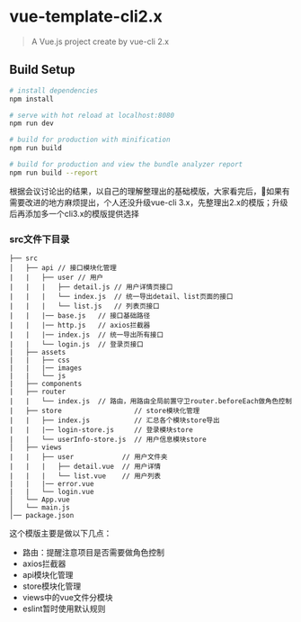 # vue-template-cli2.x

> A Vue.js project create by vue-cli 2.x

## Build Setup

``` bash
# install dependencies
npm install

# serve with hot reload at localhost:8080
npm run dev

# build for production with minification
npm run build

# build for production and view the bundle analyzer report
npm run build --report
```

根据会议讨论出的结果，以自己的理解整理出的基础模版，大家看完后，如果有需要改进的地方麻烦提出，个人还没升级vue-cli 3.x，先整理出2.x的模版；升级后再添加多一个cli3.x的模版提供选择

### src文件下目录
```
├── src
│   ├── api // 接口模块化管理
|   |   ├── user // 用户
|   |   |   ├── detail.js // 用户详情页接口
|   |   |   └── index.js  // 统一导出detail、list页面的接口
|   |   |   └── list.js   // 列表页接口
|   |   |── base.js   // 接口基础路径
|   |   |── http.js   // axios拦截器
|   |   |── index.js  // 统一导出所有接口
|   |   └── login.js  // 登录页接口
|   ├── assets
|   |   ├── css
|   |   |── images
|   |   └── js
|   ├── components
|   ├── router
|   |   └── index.js  // 路由，用路由全局前置守卫router.beforeEach做角色控制
|   ├── store                  // store模块化管理
|   |   ├── index.js           // 汇总各个模块store导出
|   |   |── login-store.js     // 登录模块store
|   |   └── userInfo-store.js  // 用户信息模块store
│   ├── views
|   |   ├── user            // 用户文件夹
|   |   |   ├── detail.vue  // 用户详情
|   |   |   └── list.vue    // 用户列表
|   |   |── error.vue
|   |   └── login.vue
│   └── App.vue
│   └── main.js
│── package.json

```
这个模版主要是做以下几点：
- 路由：提醒注意项目是否需要做角色控制
- axios拦截器
- api模块化管理
- store模块化管理
- views中的vue文件分模块
- eslint暂时使用默认规则


